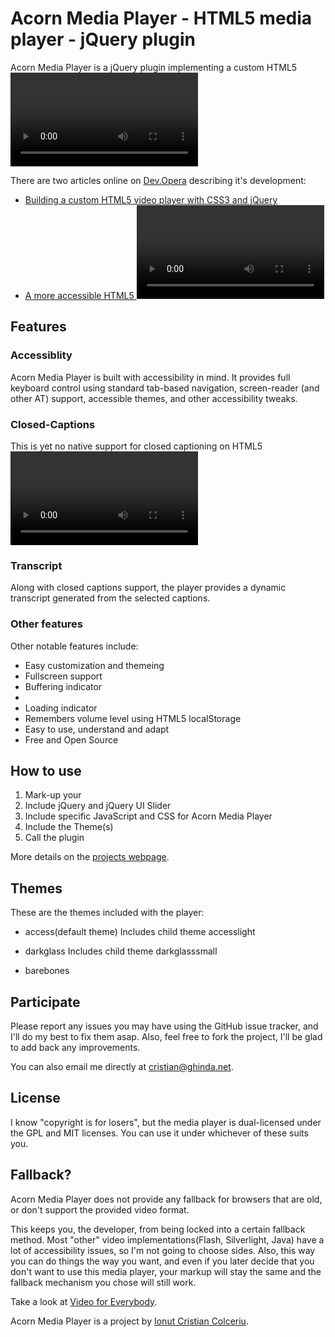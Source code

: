 Acorn Media Player - HTML5 media player - jQuery plugin
=======================================================

Acorn Media Player is a jQuery plugin implementing a custom HTML5 <video> player with a special focus on accessiblity and customization.

There are two articles online on [Dev.Opera](http://dev.opera.com/) describing it's development:

+ [Building a custom HTML5 video player with CSS3 and jQuery](http://dev.opera.com/articles/view/custom-html5-video-player-with-css3-and-jquery/)
+ [A more accessible HTML5 <video> player](http://dev.opera.com/articles/view/more-accessible-html5-video-player/)

Features
--------

### Accessiblity
Acorn Media Player is built with accessibility in mind.
It provides full keyboard control using standard tab-based navigation, screen-reader (and other AT) support, accessible themes, and other accessibility tweaks.

### Closed-Captions
This is yet no native support for closed captioning on HTML5 <video>, but that shouldn't stop you from providing them.
It supports external SRT files just like “real” media players.

### Transcript
Along with closed captions support, the player provides a dynamic transcript generated from the selected captions.

### Other features
Other notable features include:
* Easy customization and themeing
* Fullscreen support
* Buffering indicator
* <audio> support
* Loading indicator
* Remembers volume level using HTML5 localStorage
* Easy to use, understand and adapt
* Free and Open Source

How to use
----------
1. Mark-up your <audio> and <video>
2. Include jQuery and jQuery UI Slider
3. Include specific JavaScript and CSS for Acorn Media Player
4. Include the Theme(s)
5. Call the plugin

More details on the [projects webpage](http://ghinda.net/acornmediaplayer/).

Themes
------

These are the themes included with the player:
* access(default theme)
  Includes child theme accesslight
  
* darkglass
  Includes child theme darkglasssmall
  
* barebones

Participate
-----------
Please report any issues you may have using the GitHub issue tracker, and I'll do my best to fix them asap. Also, feel free to fork the project, I'll be glad to add back any improvements.

You can also email me directly at [cristian@ghinda.net](mailto:cristian@ghinda.net). 

License
-------
I know "copyright is for losers", but the media player is dual-licensed under the GPL and MIT licenses. You can use it under whichever of these suits you. 

Fallback?
---------
Acorn Media Player does not provide any fallback for browsers that are old, or don't support the provided video format.

This keeps you, the developer, from being locked into a certain fallback method. Most "other" video implementations(Flash, Silverlight, Java) have a lot of accessibility issues, so I'm not going to choose sides. Also, this way you can do things the way you want, and even if you later decide that you don't want to use this media player, your markup will stay the same and the fallback mechanism you chose will still work.

Take a look at [Video for Everybody](http://camendesign.com/code/video_for_everybody). 

Acorn Media Player is a project by [Ionut Cristian Colceriu](www.ghinda.net).